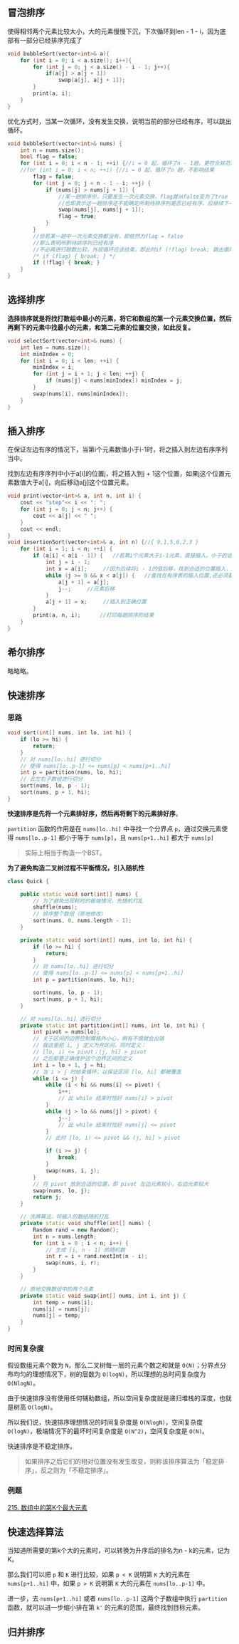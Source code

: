 ## 冒泡排序

使得相邻两个元素比较大小，大的元素慢慢下沉，下次循环到len - 1 - i，因为底部有一部分已经排序完成了

```cpp
void bubbleSort(vector<int>& a){
    for (int i = 0; i < a.size(); i++){
        for (int j = 0; j < a.size() - i - 1; j++){
            if(a[j] > a[j + 1])
                swap(a[j], a[j + 1]);
        }
        print(a, i);
    }
}
```

优化方式时，当某一次循环，没有发生交换，说明当前的部分已经有序，可以跳出循环。

```cpp
void bubbleSort(vector<int>& nums) {
    int n = nums.size();
    bool flag = false;
    for (int i = 0; i < n - 1; ++i) {//i = 0 起，循环了n - 1趟，更符合规范理解
    //for (int i = 0; i < n; ++i) {//i = 0 起，循环了n 趟，不影响结果
        flag = false;
        for (int j = 0; j < n - 1 - i; ++j) {
            if (nums[j] > nums[j + 1]) {
                //某一趟排序中，只要发生一次元素交换，flag就从false变为了true
                //也即表示这一趟排序还不能确定所剩待排序列是否已经有序，应继续下一趟循环
                swap(nums[j], nums[j + 1]);
                flag = true;
            }
        }
        //但若某一趟中一次元素交换都没有，即依然为flag = false
        //那么表明所剩待排序列已经有序
        //不必再进行趟数比较，外层循环应该结束，即此时if (!flag) break; 跳出循环
        /* if (flag) { break; } */
        if (!flag) { break; }
    }
}
```

## 选择排序

**选择排序就是将找打数组中最小的元素，将它和数组的第一个元素交换位置，然后再剩下的元素中找最小的元素，和第二元素的位置交换，如此反复。**

```cpp
void selectSort(vector<int>& nums) {
	int len = nums.size();
	int minIndex = 0;
	for (int i = 0; i < len; ++i) {
		minIndex = i;
		for (int j = i + 1; j < len; ++j) {
			if (nums[j] < nums[minIndex]) minIndex = j;
		}
		swap(nums[i], nums[minIndex]);
	}
}
```

## 插入排序

在保证左边有序的情况下，当第i个元素数值小于i-1时，将之插入到左边有序序列当中。

找到左边有序序列中小于a[i]的位置j，将之插入到j + 1这个位置，如果j这个位置元素数值大于a[i]，向后移动a[j]这个位置元素。

```cpp
void print(vector<int>& a, int n, int i) {
	cout << "step"<< i << ": ";
	for (int j = 0; j < n; j++) {
		cout << a[j] << " ";
	}
	cout << endl;
}
void insertionSort(vector<int>& a, int n) {//{ 9,1,5,6,2,3 }
	for (int i = 1; i < n; ++i) {
		if (a[i] < a[i - 1]) {   //若第i个元素大于i-1元素，直接插入。小于的话，移动有序表后插入
			int j = i - 1;
			int x = a[i];     //因为后续将i - 1的值后移，找到合适的位置插入，所以需要存储数 = x;值
			while (j >= 0 && x < a[j]) {   //查找在有序表的插入位置,还必须要保证j是>=0的 因为a[j]要合法
				a[j + 1] = a[j];
				j--;     //元素后移
			}
			a[j + 1] = x;     //插入到正确位置
		}
		print(a, n, i);      //打印每趟排序的结果
	}
}
```

## 希尔排序

略略略。

## 快速排序

<h3>思路</h3>


```cpp
void sort(int[] nums, int lo, int hi) {
    if (lo >= hi) {
        return;
    }
    // 对 nums[lo..hi] 进行切分
    // 使得 nums[lo..p-1] <= nums[p] < nums[p+1..hi]
    int p = partition(nums, lo, hi);
    // 去左右子数组进行切分
    sort(nums, lo, p - 1);
    sort(nums, p + 1, hi);
}
```

**快速排序是先将一个元素排好序，然后再将剩下的元素排好序**。

`partition` 函数的作用是在 `nums[lo..hi]` 中寻找一个分界点 `p`，通过交换元素使得 `nums[lo..p-1]` 都小于等于 `nums[p]`，且 `nums[p+1..hi]` 都大于 `nums[p]`

> 实际上相当于构造一个BST。

**为了避免构造二叉树过程不平衡情况，引入随机性**

```cpp
class Quick {

    public static void sort(int[] nums) {
        // 为了避免出现耗时的极端情况，先随机打乱
        shuffle(nums);
        // 排序整个数组（原地修改）
        sort(nums, 0, nums.length - 1);
    }

    private static void sort(int[] nums, int lo, int hi) {
        if (lo >= hi) {
            return;
        }
        // 对 nums[lo..hi] 进行切分
        // 使得 nums[lo..p-1] <= nums[p] < nums[p+1..hi]
        int p = partition(nums, lo, hi);

        sort(nums, lo, p - 1);
        sort(nums, p + 1, hi);
    }

    // 对 nums[lo..hi] 进行切分
    private static int partition(int[] nums, int lo, int hi) {
        int pivot = nums[lo];
        // 关于区间的边界控制需格外小心，稍有不慎就会出错
        // 我这里把 i, j 定义为开区间，同时定义：
        // [lo, i) <= pivot；(j, hi] > pivot
        // 之后都要正确维护这个边界区间的定义
        int i = lo + 1, j = hi;
        // 当 i > j 时结束循环，以保证区间 [lo, hi] 都被覆盖
        while (i <= j) {
            while (i < hi && nums[i] <= pivot) {
                i++;
                // 此 while 结束时恰好 nums[i] > pivot
            }
            while (j > lo && nums[j] > pivot) {
                j--;
                // 此 while 结束时恰好 nums[j] <= pivot
            }
            // 此时 [lo, i) <= pivot && (j, hi] > pivot

            if (i >= j) {
                break;
            }
            swap(nums, i, j);
        }
        // 将 pivot 放到合适的位置，即 pivot 左边元素较小，右边元素较大
        swap(nums, lo, j);
        return j;
    }

    // 洗牌算法，将输入的数组随机打乱
    private static void shuffle(int[] nums) {
        Random rand = new Random();
        int n = nums.length;
        for (int i = 0 ; i < n; i++) {
            // 生成 [i, n - 1] 的随机数
            int r = i + rand.nextInt(n - i);
            swap(nums, i, r);
        }
    }

    // 原地交换数组中的两个元素
    private static void swap(int[] nums, int i, int j) {
        int temp = nums[i];
        nums[i] = nums[j];
        nums[j] = temp;
    }
}
```

<h3>时间复杂度</h3>

假设数组元素个数为 `N`，那么二叉树每一层的元素个数之和就是 `O(N)`；分界点分布均匀的理想情况下，树的层数为 `O(logN)`，所以理想的总时间复杂度为 `O(NlogN)`。

由于快速排序没有使用任何辅助数组，所以空间复杂度就是递归堆栈的深度，也就是树高 `O(logN)`。

所以我们说，快速排序理想情况的时间复杂度是 `O(NlogN)`，空间复杂度 `O(logN)`，极端情况下的最坏时间复杂度是 `O(N^2)`，空间复杂度是 `O(N)`。

快速排序是不稳定排序。

> 如果排序之后它们的相对位置没有发生改变，则称该排序算法为「稳定排序」，反之则为「不稳定排序」。

<h3>例题</h3>

[215. 数组中的第K个最大元素](https://leetcode.cn/problems/kth-largest-element-in-an-array/description/)

## 快速选择算法

当知道所需要的第k个大的元素时，可以转换为升序后的排名为n - k的元素，记为K。

那么我们可以把 `p` 和 `K` 进行比较，如果 `p < K` 说明第 `K` 大的元素在 `nums[p+1..hi]` 中，如果 `p > K` 说明第 `K` 大的元素在 `nums[lo..p-1]` 中。

进一步，去 `nums[p+1..hi]` 或者 `nums[lo..p-1]` 这两个子数组中执行 `partition` 函数，就可以进一步缩小排在第 `k'` 的元素的范围，最终找到目标元素。

## 归并排序



